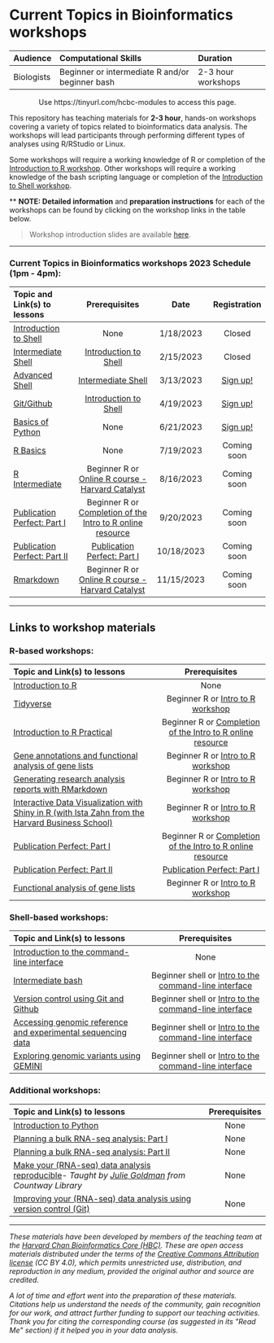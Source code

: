 # Current Topics in Bioinformatics workshops

| Audience | Computational Skills | Duration |
:----------|:----------|:----------|
| Biologists | Beginner or intermediate R and/or beginner bash | 2-3 hour workshops |

<p align="center">
Use https://tinyurl.com/hcbc-modules to access this page.
</p>

This repository has teaching materials for **2-3 hour**, hands-on workshops covering a variety of topics related to bioinformatics data analysis. The workshops will lead participants through performing different types of analyses using R/RStudio or Linux. 

Some workshops will require a working knowledge of R or completion of the [Introduction to R workshop](IntroR). Other workshops will require a working knowledge of the bash scripting language or completion of the [Introduction to Shell workshop](Intro_shell/). 

** **NOTE: Detailed information** and **preparation instructions** for each of the workshops can be found by clicking on the workshop links in the table below.

> Workshop introduction slides are available [here](https://github.com/hbctraining/Training-modules/raw/master/Intro_current_topics_online_2022.pdf).

***

### Current Topics in Bioinformatics workshops 2023 Schedule (1pm - 4pm):

| Topic and Link(s) to lessons | Prerequisites | Date | Registration |
|:---------------|:-------------:|:-------------:|:-------------:|
| [Introduction to Shell](https://hbctraining.github.io/Training-modules/Intro_shell/)	| None | 1/18/2023	| Closed |
| [Intermediate Shell](https://hbctraining.github.io/Training-modules/Intermediate_shell/)	| [Introduction to Shell](https://hbctraining.github.io/Training-modules/Intro_shell/) | 2/15/2023	| Closed |
| [Advanced Shell](https://hbctraining.github.io/Training-modules/Advanced_shell/) | [Intermediate Shell](https://hbctraining.github.io/Training-modules/Intermediate_shell/) | 3/13/2023	| [Sign up!](https://harvard.zoom.us/meeting/register/tJUtceyqpz4pH9XOgSbacY1nPxkvFXNbP4am) |
| [Git/Github](https://hbctraining.github.io/Training-modules/Git-Github/) | [Introduction to Shell](https://hbctraining.github.io/Training-modules/Intro_shell/) | 4/19/2023	| [Sign up!](https://harvard.zoom.us/meeting/register/tJ0kdeCtqz8sGtJx6DCaXw9lqNGkFJ5SbP3G) | 
| [Basics of Python](Python) | None | 6/21/2023	| [Sign up!](https://harvard.zoom.us/meeting/register/tJclf-GuqjkuGdBKYh9jOEGyoV9SqZeH4u2U) |
| [R Basics](https://hbctraining.github.io/Training-modules/IntroR/) | None | 7/19/2023	| Coming soon |
| [R Intermediate](IntroR_practical_online_resource) | Beginner R or [Online R course - Harvard Catalyst](https://catalyst.harvard.edu/courses/intro-to-r/) | 8/16/2023	| Coming soon |
| [Publication Perfect: Part I](publication_perfect#part-i) | Beginner R or [Completion of the Intro to R online resource](https://projects.iq.harvard.edu/hcatrresource/) | 9/20/2023	| Coming soon |
| [Publication Perfect: Part II](publication_perfect#part-ii) | [Publication Perfect: Part I](publication_perfect#part-i) | 10/18/2023	| Coming soon |
| [Rmarkdown](Rmarkdown) | Beginner R or [Online R course - Harvard Catalyst](https://catalyst.harvard.edu/courses/intro-to-r/) | 11/15/2023	| Coming soon |


***

## Links to workshop materials

### R-based workshops:

| Topic and Link(s) to lessons | Prerequisites |
|:---------------|:-------------:|
| [Introduction to R](IntroR) | None |
| [Tidyverse](Tidyverse_ggplot2) | Beginner R or [Intro to R workshop](IntroR) |
| [Introduction to R Practical](IntroR_practical_online_resource) | Beginner R or [Completion of the Intro to R online resource](https://projects.iq.harvard.edu/hcatrresource/) |
| [Gene annotations and functional analysis of gene lists](DGE-functional-analysis) | Beginner R or [Intro to R workshop](IntroR) |
| [Generating research analysis reports with RMarkdown](Rmarkdown) | Beginner R or [Intro to R workshop](IntroR) |
| [Interactive Data Visualization with Shiny in R (with Ista Zahn from the Harvard Business School)](https://github.com/izahn/shiny_workshop) | Beginner R or [Intro to R workshop](IntroR) |
| [Publication Perfect: Part I](publication_perfect#part-i) | Beginner R or [Completion of the Intro to R online resource](https://projects.iq.harvard.edu/hcatrresource/) |
| [Publication Perfect: Part II](publication_perfect#part-ii) | [Publication Perfect: Part I](publication_perfect#part-i) |
| [Functional analysis of gene lists](DGE-functional-analysis/) | Beginner R or [Intro to R workshop](IntroR) |

### Shell-based workshops:

| Topic and Link(s) to lessons | Prerequisites |
|:---------------|:-------------:|
| [Introduction to the command-line interface](Intro_shell) | None |
| [Intermediate bash](Intermediate_shell) | Beginner shell or [Intro to the command-line interface](Intro_shell) |
| [Version control using Git and Github](Git-Github) | Beginner shell or [Intro to the command-line interface](Intro_shell)  |
| [Accessing genomic reference and experimental sequencing data](https://hbctraining.github.io/Accessing_public_genomic_data) | Beginner shell or [Intro to the command-line interface](Intro_shell)  |
| [Exploring genomic variants using GEMINI](Exploring_variants_with_GEMINI) | Beginner shell or [Intro to the command-line interface](Intro_shell) |

### Additional workshops:

| Topic and Link(s) to lessons | Prerequisites |
|:---------------|:-------------:|
| [Introduction to Python](Python) | None |
| [Planning a bulk RNA-seq analysis: Part I](planning_successful_rnaseq#part-i) | None |
| [Planning a bulk RNA-seq analysis: Part II](planning_successful_rnaseq#part-ii) | None |
| [Make your (RNA-seq) data analysis reproducible](reproducible_analyses)- *Taught by [Julie Goldman](https://scholar.harvard.edu/julie_goldman) from Countway Library* | None |
| [Improving your (RNA-seq) data analysis using version control (Git)](https://hbctraining.github.io/versioning_data_scripts/) | None |


***

*These materials have been developed by members of the teaching team at the [Harvard Chan Bioinformatics Core (HBC)](http://bioinformatics.sph.harvard.edu/). These are open access materials distributed under the terms of the [Creative Commons Attribution license](https://creativecommons.org/licenses/by/4.0/) (CC BY 4.0), which permits unrestricted use, distribution, and reproduction in any medium, provided the original author and source are credited.*

*A lot of time and effort went into the preparation of these materials. Citations help us understand the needs of the community, gain recognition for our work, and attract further funding to support our teaching activities. Thank you for citing the corresponding course (as suggested in its "Read Me" section) if it helped you in your data analysis.*
